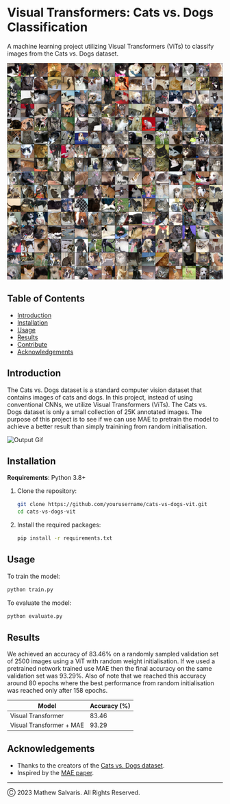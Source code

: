 # Visual Transformers: Cats vs. Dogs Classification


A machine learning project utilizing Visual Transformers (ViTs) to classify images from the Cats vs. Dogs dataset.


![Example](images/example.png)  



## Table of Contents

- [Introduction](#introduction)
- [Installation](#installation)
- [Usage](#usage)
- [Results](#results)
- [Contribute](#contribute)
- [Acknowledgements](#acknowledgements)

## Introduction

The Cats vs. Dogs dataset is a standard computer vision dataset that contains images of cats and dogs. In this project, instead of using conventional CNNs, we utilize Visual Transformers (ViTs). The Cats vs. Dogs dataset is only a small collection of 25K annotated images. The purpose of this project is to see if we can use MAE to pretrain the model to achieve a better result than simply trainining from random initialisation. 

![Output Gif](images/output.gif)  

## Installation

**Requirements**: Python 3.8+ 

1. Clone the repository:
   ```bash
   git clone https://github.com/yourusername/cats-vs-dogs-vit.git
   cd cats-vs-dogs-vit
   ```

2. Install the required packages:
   ```bash
   pip install -r requirements.txt
   ```

## Usage

To train the model:

```bash
python train.py
```

To evaluate the model:

```bash
python evaluate.py
```

## Results

We achieved an accuracy of 83.46% on a randomly sampled validation set of 2500 images using a ViT with random weight initialisation. If we used a pretrained network trained use MAE then the final accuracy on the same validation set was 93.29%. Also of note that we reached this accuracy around 80 epochs where the best performance from random initialisation was reached only after 158 epochs. 

| Model           | Accuracy (%) |
|-----------------|--------------|
| Visual Transformer | 83.46         |
| Visual Transformer + MAE | 93.29         |


## Acknowledgements

- Thanks to the creators of the [Cats vs. Dogs dataset](https://www.kaggle.com/c/dogs-vs-cats).
- Inspired by the [MAE paper](https://arxiv.org/abs/2111.06377).

---

Ⓒ 2023 Mathew Salvaris. All Rights Reserved.